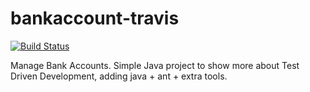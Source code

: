 bankaccount-travis
==================
  
[![Build Status](https://travis-ci.org/dwildt/bankaccount-travis.svg?branch=master)](https://travis-ci.org/dwildt/bankaccount-travis)

Manage Bank Accounts. Simple Java project to show more about Test Driven Development, adding java + ant + extra tools. 

